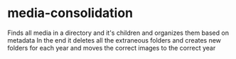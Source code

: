 # media-consolidation
Finds all media in a directory and it's children and organizes them based on metadata
In the end it deletes all the extraneous folders and creates new folders for each year and moves the correct images to the correct year
